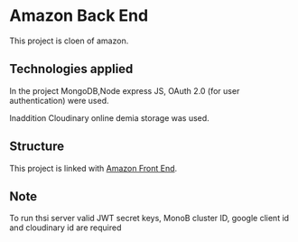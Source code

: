 # Amazon Back End

This project is cloen of amazon. 

## Technologies applied 

In the project MongoDB,Node express JS, OAuth 2.0 (for user authentication) were used.

Inaddition Cloudinary online demia storage was used.

## Structure

This project is linked with [Amazon Front End](https://github.com/AbBiz101/Amazon_FE). 

## Note
To run thsi server valid JWT secret keys, MonoB cluster ID, google client id and cloudinary id  are required 
